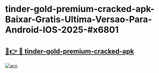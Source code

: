 # tinder-gold-premium-cracked-apk-Baixar-Gratis-Ultima-Versao-Para-Android-IOS-2025-#x6801

# <h2><a href="https://ainizakaria.my?title=tinder-gold-premium-cracked-apk&ref=22M">🔗👉 🔴 tinder-gold-premium-cracked-apk</a></h2>

[![acn](https://github.com/user-attachments/assets/0f9c940e-d8b0-45ae-aac7-cd30a18b3e1c)](https://ainizakaria.my?title=tinder-gold-premium-cracked-apk&ref=22M)

